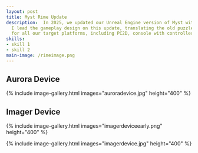```yaml
---
layout: post
title: Myst Rime Update
description:  In 2025, we updated our Unreal Engine version of Myst with the long-awaited Rime age, from RealMyst.
  I lead the gameplay design on this update, translating the old puzzles to new, more modern designs that worked
  for all our target platforms, including PC2D, console with controller, and VR. 
skills: 
- skill 1
- skill 2
main-image: /rimeimage.png 
---
```


## Aurora Device

{% include image-gallery.html images="auroradevice.jpg" height="400" %}

## Imager Device

{% include image-gallery.html images="imagerdeviceearly.png" height="400" %}

{% include image-gallery.html images="imagerdevice.jpg" height="400" %}
